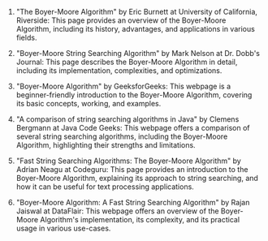

1. "The Boyer-Moore Algorithm" by Eric Burnett at University of California, Riverside: This page provides an overview of the Boyer-Moore Algorithm, including its history, advantages, and applications in various fields.

2. "Boyer-Moore String Searching Algorithm" by Mark Nelson at Dr. Dobb's Journal: This page describes the Boyer-Moore Algorithm in detail, including its implementation, complexities, and optimizations.

3. "Boyer-Moore Algorithm" by GeeksforGeeks: This webpage is a beginner-friendly introduction to the Boyer-Moore Algorithm, covering its basic concepts, working, and examples.

4. "A comparison of string searching algorithms in Java" by Clemens Bergmann at Java Code Geeks: This webpage offers a comparison of several string searching algorithms, including the Boyer-Moore Algorithm, highlighting their strengths and limitations.

5. "Fast String Searching Algorithms: The Boyer-Moore Algorithm" by Adrian Neagu at Codeguru: This page provides an introduction to the Boyer-Moore Algorithm, explaining its approach to string searching, and how it can be useful for text processing applications. 

6. "Boyer-Moore Algorithm: A Fast String Searching Algorithm" by Rajan Jaiswal at DataFlair: This webpage offers an overview of the Boyer-Moore Algorithm's implementation, its complexity, and its practical usage in various use-cases.